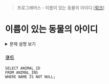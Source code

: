 > 프로그래머스 - 이름이 있는 동물의 아이디 [[링크](https://school.programmers.co.kr/learn/courses/30/lessons/59407)]

# 이름이 있는 동물의 아이디

<details markdown="1">
<summary>문제 설명 보기</summary>
<img src="https://user-images.githubusercontent.com/86038910/185872267-8f8eb3c0-3c0f-4cf5-bbec-4ab4b23690f3.png">
<img src="https://user-images.githubusercontent.com/86038910/185872393-3dc7ac1a-05c5-4f46-b4f4-0875b94b5817.png">
</details>

### 코드
```mysql
SELECT ANIMAL_ID 
FROM ANIMAL_INS 
WHERE NAME IS NOT NULL;
```
